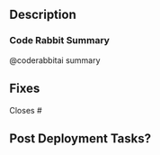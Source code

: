 ## Description

<!-- Provide a short description of what this PR is changing -->
### Code Rabbit Summary
<!-- This section allows Code Rabbit to generate a summary -->
@coderabbitai summary

## Fixes
<!-- Add any issues that this PR closes here -->
Closes #

## Post Deployment Tasks?

